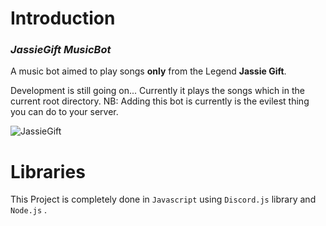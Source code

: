# Introduction

  ### *JassieGift MusicBot*

A music bot aimed to play  songs **only**  from the Legend **Jassie Gift**.

Development is still going on...
Currently it plays the songs which in the current root directory.
NB: Adding this bot is currently is the evilest thing you can do to your server.

![JassieGift](https://i.ibb.co/xLm3hnD/image.png)

# Libraries 

This Project is completely done in `Javascript` using  `Discord.js` library and `Node.js` .

